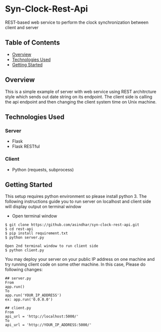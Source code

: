 # Syn-Clock-Rest-Api
REST-based web service to perform the clock synchronization between client and server

## Table of Contents
* [Overview](#overview)
* [Technologies Used](#technologies-used)
* [Getting Started](#getting-started)


## Overview
This is a simple example of server with web service using REST architrcture style which sends out date string on its endpoint. The client side is calling the api endpoint and then changing the client system time on Unix machine.

## Technologies Used
### Server
* Flask
* Flask RESTful

### Client
* Python (requests, subprocess)

## Getting Started
This setup requires python environment so please install python 3. The following instructions guide you to run server on localhost and client side will display output on terminal window
* Open terminal window 
```
$ git clone https://github.com/asindhar/syn-clock-rest-api.git
$ cd rest-api
$ pip install requirement.txt
$ python server.py

Open 2nd terminal window to run client side
$ python client.py
```

You may deploy your server on your public IP address on one machine and try running client code on some other machine. In this case, Please do following changes:

	## server.py
	From
	app.run()
	To
	app.run('YOUR_IP_ADDRESS') 
	ex: app.run('0.0.0.0')

	## client.py
	From
	api_url = 'http://localhost:5000/' 
	To
	api_url = 'http://YOUR_IP_ADDRESS:5000/' 

